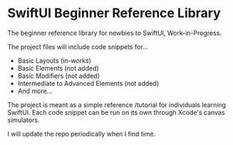# SwiftUI Beginner Reference Library

The beginner reference library for newbies to SwiftUI, Work-in-Progress.

The project files will include code snippets for...
- Basic Layouts (in-works)
- Basic Elements (not added)
- Basic Modifiers (not added)
- Intermediate to Advanced Elements (not added)
- And more...

The project is meant as a simple reference /tutorial for individuals learning SwiftUI. Each code snippet can be run on its own through Xcode's canvas simulators.

I will update the repo periodically when I find time.
